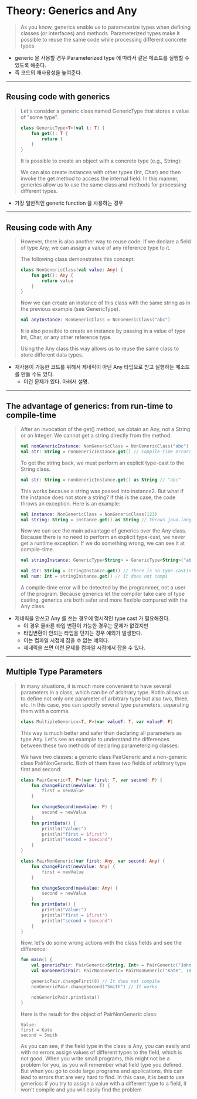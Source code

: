 # Theory: Generics and Any

> As you know, generics enable us to parameterize types when defining classes (or interfaces) and methods. Parameterized types make it possible to reuse the same code while processing different concrete types

- generic 을 사용할 경우 Parameterized type 에 따라서 같은 메소드를 실행할 수 있도록 해준다.  
- 즉 코드의 재사용성을 높여준다.

***

## Reusing code with generics

> Let's consider a generic class named GenericType that stores a value of "some type".
>
> ```kotlin
> class GenericType<T>(val t: T) {
>     fun get(): T {
>         return t
>     }
> }
> ```
>
> It is possible to create an object with a concrete type (e.g., String):
>
> We can also create instances with other types (Int, Char) and then invoke the get method to access the internal field. In this manner, generics allow us to use the same class and methods for processing different types.

- 가장 일반적인 generic function 을 사용하는 경우 

***

## Reusing code with Any

> However, there is also another way to reuse code. If we declare a field of type Any, we can assign a value of any reference type to it.
>
> The following class demonstrates this concept:
>
> ```kotlin
> class NonGenericClass(val value: Any) {    
>     fun get(): Any {
>         return value
>     }
> }
> ```
>
> Now we can create an instance of this class with the same string as in the previous example (see GenericType).
>
> ```kotlin
> val anyInstance: NonGenericClass = NonGenericClass("abc")
> ```
> 
> It is also possible to create an instance by passing in a value of type Int, Char, or any other reference type.
>
> Using the Any class this way allows us to reuse the same class to store different data types.

- 재사용이 가능한 코드를 위해서 제네릭이 아닌 Any 타입으로 받고 실행하는 메소드를 만들 수도 있다. 
  - 이건 문제가 있다. 아래서 설명.

***

## The advantage of generics: from run-time to compile-time

> After an invocation of the get() method, we obtain an Any, not a String or an Integer. We cannot get a string directly from the method.
>
> ```kotlin
> val nonGenericInstance: NonGenericClass = NonGenericClass("abc")
> val str: String = nonGenericInstance.get() // Compile-time error: Type mismatch
> ```
> 
> To get the string back, we must perform an explicit type-cast to the String class.
>
> ````kotlin
> val str: String = nonGenericInstance.get() as String // "abc"
> ````
> 
> This works because a string was passed into instance2. But what if the instance does not store a string? If this is the case, the code throws an exception. Here is an example:
>
> ````kotlin
> val instance: NonGenericClass = NonGenericClass(123)
> val string: String = instance.get() as String // throws java.lang.ClassCastException
> ````
> 
> Now we can see the main advantage of generics over the Any class. Because there is no need to perform an explicit type-cast, we never get a runtime exception. If we do something wrong, we can see it at compile-time.
>
> ````kotlin
> val stringInstance: GenericType<String> = GenericType<String>("abc")
> 
> val str: String = stringInstance.get() // There is no type-casting here
> val num: Int = stringInstance.get() // It does not compi
> ````
>
> A compile-time error will be detected by the programmer, not a user of the program. Because generics let the compiler take care of type casting, generics are both safer and more flexible compared with the Any class.

- 제네릭을 안쓰고 Any 를 쓰는 경우에 명시적인 type cast 가 필요해진다.
  - 이 경우 올바른 타입 변환이 가능한 경우는 문제가 없겠지만 
  - 타입변환이 안되는 타입을 던지는 경우 예외가 발생한다. 
  - 이는 컴파일 시점에 잡을 수 없는 예외다. 
  - 제네릭을 쓰면 이런 문제를 컴파일 시점에서 잡을 수 있다.

***

## Multiple Type Parameters

> In many situations, it is much more convenient to have several parameters in a class, which can be of arbitrary type. Kotlin allows us to define not only one parameter of arbitrary type but also two, three, etc. In this case, you can specify several type parameters, separating them with a comma.
>
> ```kotlin
> class MultipleGenerics<T, P>(var valueT: T, var valueP: P)
> ```
> 
> This way is much better and safer than declaring all parameters as type Any. Let's see an example to understand the differences between these two methods of declaring parameterizing classes:
>
> We have two classes: a generic class PairGeneric and a non-generic class PairNonGeneric. Both of them have two fields of arbitrary type first and second:
>
> ```kotlin
> class PairGeneric<T, P>(var first: T, var second: P) {
>     fun changeFirst(newValue: T) {
>         first = newValue
>     }
> 
>     fun changeSecond(newValue: P) {
>         second = newValue
>     }
>     fun printData() {
>         println("Value:")
>         println("first = $first")
>         println("second = $second")
>     }
> }
> 
> class PairNonGeneric(var first: Any, var second: Any) {
>     fun changeFirst(newValue: Any) {
>         first = newValue
>     }
> 
>     fun changeSecond(newValue: Any) {
>         second = newValue
>     }
>     fun printData() {
>         println("Value:")
>         println("first = $first")
>         println("second = $second")
>     }
> }
> ```
>
> Now, let's do some wrong actions with the class fields and see the difference:
>
> ```kotlin
> fun main() {
>     val genericPair: PairGeneric<String, Int> = PairGeneric("John", 8)
>     val nonGenericPair: PairNonGeneric= PairNonGeneric("Kate", 18)
> 
>     genericPair.changeFirst(8) // It does not compile
>     nonGenericPair.changeSecond("Smith") // It works
> 
>     nonGenericPair.printData()
> }
> ```
>
> Here is the result for the object of PairNonGeneric class:
> 
> ```
> Value:
> first = Kate
> second = Smith 
> ```
> 
> As you can see, if the field type in the class is Any, you can easily and with no errors assign values of different types to the field, which is not good. When you write small programs, this might not be a problem for you, as you will remember what field type you defined. But when you go to code large programs and applications, this can lead to errors that are very hard to find. In this case, it is best to use generics: if you try to assign a value with a different type to a field, it won't compile and you will easily find the problem


